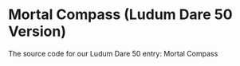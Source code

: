 # Mortal Compass (Ludum Dare 50 Version)
 The source code for our Ludum Dare 50 entry: Mortal Compass
